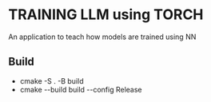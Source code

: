 # TRAINING LLM using TORCH 
An application to teach how models are trained using NN

## Build
- cmake -S . -B build
- cmake --build build --config Release